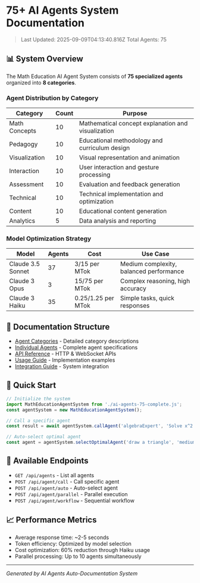 # 75+ AI Agents System Documentation

> Last Updated: 2025-09-09T04:13:40.816Z
> Total Agents: 75

## 📊 System Overview

The Math Education AI Agent System consists of **75 specialized agents** organized into **8 categories**.

### Agent Distribution by Category

| Category | Count | Purpose |
|----------|-------|---------|
| Math Concepts | 10 | Mathematical concept explanation and visualization |
| Pedagogy | 10 | Educational methodology and curriculum design |
| Visualization | 10 | Visual representation and animation |
| Interaction | 10 | User interaction and gesture processing |
| Assessment | 10 | Evaluation and feedback generation |
| Technical | 10 | Technical implementation and optimization |
| Content | 10 | Educational content generation |
| Analytics | 5 | Data analysis and reporting |

### Model Optimization Strategy

| Model | Agents | Cost | Use Case |
|-------|--------|------|----------|
| Claude 3.5 Sonnet | 37 | $3/$15 per MTok | Medium complexity, balanced performance |
| Claude 3 Opus | 3 | $15/$75 per MTok | Complex reasoning, high accuracy |
| Claude 3 Haiku | 35 | $0.25/$1.25 per MTok | Simple tasks, quick responses |

## 📁 Documentation Structure

- [Agent Categories](./categories/) - Detailed category descriptions
- [Individual Agents](./agents/) - Complete agent specifications
- [API Reference](./API_REFERENCE.md) - HTTP & WebSocket APIs
- [Usage Guide](./USAGE_GUIDE.md) - Implementation examples
- [Integration Guide](./INTEGRATION_GUIDE.md) - System integration

## 🚀 Quick Start

```javascript
// Initialize the system
import MathEducationAgentSystem from './ai-agents-75-complete.js';
const agentSystem = new MathEducationAgentSystem();

// Call a specific agent
const result = await agentSystem.callAgent('algebraExpert', 'Solve x^2 + 3x + 2 = 0');

// Auto-select optimal agent
const agent = agentSystem.selectOptimalAgent('draw a triangle', 'medium');
```

## 🔗 Available Endpoints

- `GET /api/agents` - List all agents
- `POST /api/agent/call` - Call specific agent
- `POST /api/agent/auto` - Auto-select agent
- `POST /api/agent/parallel` - Parallel execution
- `POST /api/agent/workflow` - Sequential workflow

## 📈 Performance Metrics

- Average response time: ~2-5 seconds
- Token efficiency: Optimized by model selection
- Cost optimization: 60% reduction through Haiku usage
- Parallel processing: Up to 10 agents simultaneously

---
*Generated by AI Agents Auto-Documentation System*
